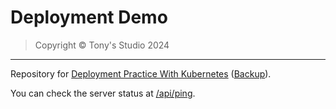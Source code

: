 # Deployment Demo

> Copyright &copy; Tony's Studio 2024

---

Repository for [Deployment Practice With Kubernetes](https://www.tonys-studio.top/posts/Deployment-Practice-with-Kubernetes/) ([Backup](https://lord-turmoil.github.io/posts/Deployment-Practice-with-Kubernetes/)).

You can check the server status at [/api/ping](http://8.130.103.241:8088/api/ping).
